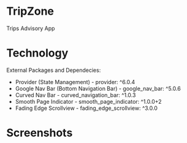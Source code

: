 # TripZone
Trips Advisory App
# Technology
External Packages and Dependecies:

* Provider (State Management) - provider: ^6.0.4
* Google Nav Bar (Bottom Navigation Bar) - google_nav_bar: ^5.0.6
* Curved Nav Bar - curved_navigation_bar: ^1.0.3
* Smooth Page Indicator - smooth_page_indicator: ^1.0.0+2
* Fading Edge Scrollview - fading_edge_scrollview: ^3.0.0
# Screenshots


